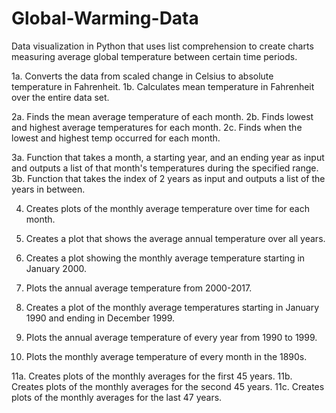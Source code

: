# Global-Warming-Data
Data visualization in Python that uses list comprehension to create charts measuring average global temperature between certain time periods.

1a. Converts the data from scaled change in Celsius to absolute temperature in Fahrenheit.
1b. Calculates mean temperature in Fahrenheit over the entire data set.

2a. Finds the mean average temperature of each month.
2b. Finds lowest and highest average temperatures for each month.
2c. Finds when the lowest and highest temp occurred for each month.

3a. Function that takes a month, a starting year, and an ending year as input and outputs a list of that month's temperatures during the specified range.
3b. Function that takes the index of 2 years as input and outputs a list of the years in between.

4. Creates plots of the monthly average temperature over time for each month.

5. Creates a plot that shows the average annual temperature over all years.

6. Creates a plot showing the monthly average temperature starting in January 2000.

7. Plots the annual average temperature from 2000-2017.

8. Creates a plot of the monthly average temperatures starting in January 1990 and ending in December 1999.

9. Plots the annual average temperature of every year from 1990 to 1999.

10. Plots the monthly average temperature of every month in the 1890s.

11a. Creates plots of the monthly averages for the first 45 years.
11b. Creates plots of the monthly averages for the second 45 years.
11c. Creates plots of the monthly averages for the last 47 years.
